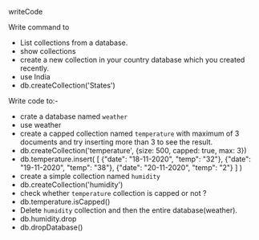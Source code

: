 writeCode

Write command to

- List collections from a database.
 - show collections
- create a new collection in your country database which you created recently.
 - use India
 - db.createCollection('States')

Write code to:-

- crate a database named `weather`
 - use weather
- create a capped collection named `temperature` with maximum of 3 documents and try inserting more than 3 to see the result.
 - db.createCollection('temperature', {size: 500, capped: true, max: 3})
  - db.temperature.insert(
      [
          {"date": "18-11-2020", "temp": "32"}, {"date": "19-11-2020", "temp": "38"}, {"date": "20-11-2020", "temp": "2"}
          ]
          )
- create a simple collection named `humidity`
 - db.createCollection('humidity')
- check whether `temperature` collection is capped or not ?
 - db.temperature.isCapped()
- Delete `humidity` collection and then the entire database(weather).
 - db.humidity.drop
 - db.dropDatabase()